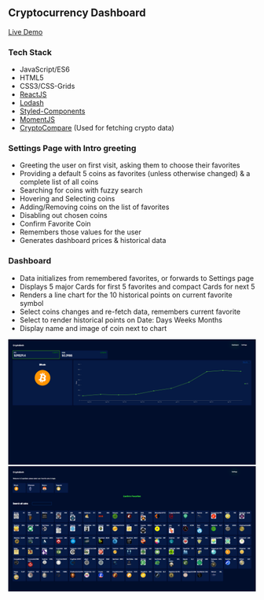 ## Cryptocurrency Dashboard ##

[Live Demo](https://cryptodash-v1.herokuapp.com/)

### Tech Stack ###
* JavaScript/ES6
* HTML5
* CSS3/CSS-Grids
* [ReactJS](https://reactjs.org/)
* [Lodash](https://lodash.com/)
* [Styled-Components](https://styled-components.com/)
* [MomentJS](https://www.npmjs.com/package/moment)
* [CryptoCompare](https://www.cryptocompare.com/) (Used for fetching crypto data)

### Settings Page with Intro greeting ###
* Greeting the user on first visit, asking them to choose their favorites
* Providing a default 5 coins as favorites (unless otherwise changed) & a complete list of all coins
* Searching for coins with fuzzy search
* Hovering and Selecting coins
* Adding/Removing coins on the list of favorites
* Disabling out chosen coins
* Confirm Favorite Coin
* Remembers those values for the user
* Generates dashboard prices & historical data

### Dashboard ###
* Data initializes from remembered favorites, or forwards to Settings page
* Displays 5 major Cards for first 5 favorites and compact Cards for next 5
* Renders a line chart for the 10 historical points on current favorite symbol
* Select coins changes and re-fetch data, remembers current favorite
* Select to render historical points on Date: Days Weeks Months
* Display name and image of coin next to chart

![Dashboard](https://github.com/javida1492/cryptodash/blob/master/public/dashboard.png)
![Settings](https://github.com/javida1492/cryptodash/blob/master/public/settings.png)
